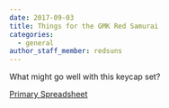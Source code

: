 ```yaml
---
date: 2017-09-03
title: Things for the GMK Red Samurai
categories:
  - general
author_staff_member: redsuns
---
```

<p>What might go well with this keycap set?</p>

<a href="https://docs.google.com/spreadsheets/d/1UC0bg5Uiq7f1z5brNZsXr9EnVoeY19NEzc01nV8RM6k/edit?usp=sharing>/" target="_blank">Primary Spreadsheet</a>
